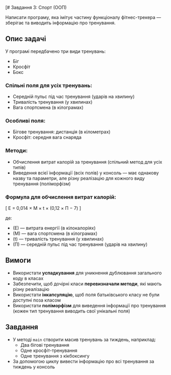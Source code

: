 [# Завдання 3: Спорт (ООП)

Написати програму, яка імітує частину функціоналу фітнес-трекера — зберігає та виводить інформацію про тренування.

## Опис задачі

У програмі передбачено три види тренувань:

- Біг
- Кросфіт
- Бокс

### Спільні поля для усіх тренувань:
- Середній пульс під час тренування (ударів на хвилину)
- Тривалість тренування (у хвилинах)
- Вага спортсмена (в кілограмах)

### Особливі поля:
- Бігове тренування: дистанція (в кілометрах)
- Кросфіт: середня вага снаряда

### Методи:
- Обчислення витрат калорій за тренування (спільний метод для усіх типів)
- Виведення всієї інформації (всіх полів) у консоль — має однакову назву та параметри, але різну реалізацію для кожного виду тренування (поліморфізм)

### Формула для обчислення витрат калорій:

[ Е = 0,014 × М × t × (0,12 × П − 7) ]

де:

- \(Е\) — витрата енергії (в кілокалоріях)
- \(М\) — вага спортсмена (в кілограмах)
- \(t\) — тривалість тренування (у хвилинах)
- \(П\) — середній пульс під час тренування (ударів на хвилину)

## Вимоги

- Використати **успадкування** для уникнення дублювання загального коду в класах
- Забезпечити, щоб дочірні класи **перевизначали методи**, які мають різну реалізацію
- Використати **інкапсуляцію**, щоб поля батьківського класу не були доступні поза класом
- Використати **поліморфізм** для виведення інформації про тренування (кожен тип тренування виводить свої унікальні поля)

## Завдання

- У методі `main` створити масив тренувань за тиждень, наприклад:
    - Два бігові тренування
    - Одне кросфіт-тренування
    - Одне тренування з кікбоксингу
- За допомогою циклу вивести інформацію про всі тренування за тиждень у консоль



